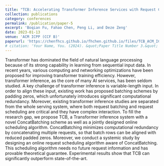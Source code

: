 ```yaml
---
title: "TCB: Accelerating Transformer Inference Services with Request Concatenation"
collection: publications
category: conferences
permalink: /publication/paper-5
excerpt: 'Boqian Fu, Fahao Chen, Peng Li, and Deze Zeng'
date: 2023-01-13
venue: 'ACM ICPP (CCF B)'
paperurl: 'https://chenfhcs.github.io/fhchen.github.io/files/TCB_ACM_ICPP.pdf'
# citation: 'Your Name, You. (2024). &quot;Paper Title Number 3.&quot; <i>GitHub Journal of Bugs</i>. 1(3).'
---
```


Transformer has dominated the field of natural language processing because of its strong capability in learning from sequential input data. In recent years, various computing and networking optimizations have been proposed for improving transformer training efficiency. However, transformer inference, as the core of many AI services, has been seldom studied. A key challenge of transformer inference is variable-length input. In order to align these input, existing work has proposed batching schemes by padding zeros, which unfortunately introduces significant computational redundancy. Moreover, existing transformer inference studies are separated from the whole serving system, where both request batching and request scheduling are critical and they have complex interaction. To fill the research gap, we propose TCB, a Transformer inference system with a novel ConcatBatching scheme as well as a jointly designed online scheduling algorithm. ConcatBatching minimizes computational redundancy by concatenating multiple requests, so that batch rows can be aligned with reduced padded zeros. Moreover, we conduct a systemic study by designing an online request scheduling algorithm aware of ConcatBatching. This scheduling algorithm needs no future request information and has provable theoretical guarantee. Experimental results show that TCB can significantly outperform state-of-the-art.

